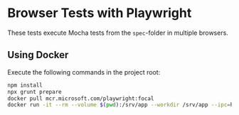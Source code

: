 # Browser Tests with Playwright

These tests execute Mocha tests from the `spec`-folder in multiple browsers.

## Using Docker

Execute the following commands in the project root:

```bash
npm install
npx grunt prepare
docker pull mcr.microsoft.com/playwright:focal
docker run -it --rm --volume $(pwd):/srv/app --workdir /srv/app --ipc=host mcr.microsoft.com/playwright:focal npm run test:browser
```
